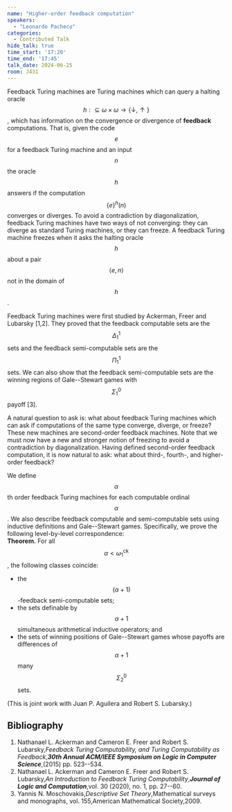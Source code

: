 ```yaml
---
name: "Higher-order feedback computation"
speakers:
  - "Leonardo Pacheco"
categories:
  - Contributed Talk
hide_talk: true
time_start: '17:20'
time_end: '17:45'
talk_date: 2024-06-25
room: J431
---
```







Feedback Turing machines are Turing machines which can query a halting oracle $$h:\subseteq \omega\times\omega\to \{\downarrow,\uparrow\}$$, which has information on the convergence or divergence of **feedback** computations.
That is, given the code $$e$$ for a feedback Turing machine and an input $$n$$ the oracle $$h$$ answers if the computation $$\{e\}^h(n)$$ converges or diverges.
To avoid a contradiction by diagonalization, feedback Turing machines have two ways of not converging: they can diverge as standard Turing machines, or they can freeze.
A feedback Turing machine freezes when it asks the halting oracle $$h$$ about a pair $$\langle{e,n}\rangle$$ not in the domain of $$h$$.

Feedback Turing machines were first studied by Ackerman, Freer and Lubarsky [1,2].
They proved that the feedback computable sets are the $$\Delta^1_1$$ sets and the feedback semi-computable sets are the $$\Pi^1_1$$ sets.
We can also show that the feedback semi-computable sets are the winning regions of Gale--Stewart games with $$\Sigma^0_1$$ payoff [3].

A natural question to ask is: what about feedback Turing machines which can ask if computations of the same type converge, diverge, or freeze?
These new machines are second-order feedback machines.
Note that we must now have a new and stronger notion of freezing to avoid a contradiction by diagonalization.
Having defined second-order feedback computation, it is now natural to ask: what about third-, fourth-, and higher-order feedback?

We define $$\alpha$$th order feedback Turing machines for each computable ordinal $$\alpha$$.
We also describe feedback computable and semi-computable sets using inductive definitions and Gale--Stewart games.
Specifically, we prove the following level-by-level correspondence:  
**Theorem.**
    For all $$\alpha<\omega_1^\mathrm{ck}$$, the following classes coincide:
    
  -  the $$(\alpha+1)$$-feedback semi-computable sets;
  -  the sets definable by $$\alpha+1$$ simultaneous arithmetical inductive operators; and
  -  the sets of winning positions of Gale--Stewart games whose payoffs are differences of $$\alpha+1$$ many $$\Sigma^0_2$$ sets.
    


(This is joint work with Juan P. Aguilera and Robert S. Lubarsky.)

## Bibliography

1. Nathanael L. Ackerman and Cameron E. Freer and Robert S. Lubarsky,_Feedback Turing Computability, and Turing Computability as Feedback_,**_30th Annual ACM/IEEE Symposium on Logic in Computer Science_**,(2015) pp. 523--534.
2. Nathanael L. Ackerman and Cameron E. Freer and Robert S. Lubarsky,_An Introduction to Feedback Turing Computability_,**_Journal of Logic and Computation_**,vol. 30 (2020), no. 1, pp. 27--60.
3. Yannis N. Moschovakis,_Descriptive Set Theory_,Mathematical surveys and monographs, vol. 155,American Mathematical Society,2009.






